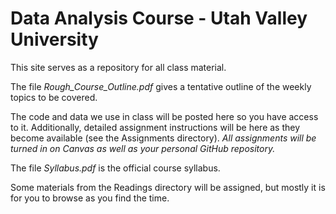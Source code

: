 # Data Analysis Course - Utah Valley University

This site serves as a repository for all class material.

The file *Rough_Course_Outline.pdf* gives a tentative outline of the weekly topics to be covered.

The code and data we use in class will be posted here so you have access to it.
Additionally, detailed assignment instructions will be here as they become available (see the Assignments directory).
*All assignments will be turned in on Canvas as well as your personal GitHub repository.*

The file *Syllabus.pdf* is the official course syllabus.

Some materials from the Readings directory will be assigned, but mostly it is for you to browse as you find the time.
